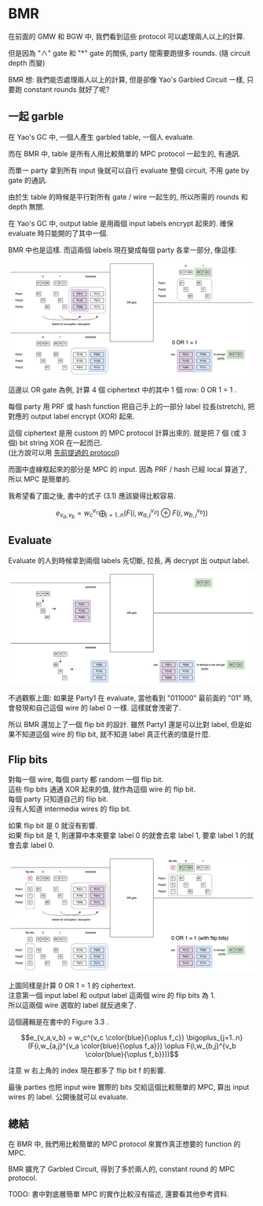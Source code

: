 # BMR

在前面的 GMW 和 BGW 中, 我們看到這些 protocol 可以處理兩人以上的計算.

但是因為 "∧" gate 和 "*" gate 的關係, party 間需要跑很多 rounds. (隨 circuit depth 而變)

BMR 想: 我們能否處理兩人以上的計算, 但是卻像 Yao's Garbled Circuit 一樣, 只要跑 constant rounds 就好了呢?

## 一起 garble

在 Yao's GC 中, 一個人產生 garbled table, 一個人 evaluate.

而在 BMR 中, table 是所有人用比較簡單的 MPC protocol 一起生的, 有通訊.

而單一 party 拿到所有 input 後就可以自行 evaluate 整個 circuit, 不用 gate by gate 的通訊.

由於生 table 的時候是平行對所有 gate / wire 一起生的, 所以所需的 rounds 和 depth 無關.

在 Yao's GC 中, output lable 是用兩個 input labels encrypt 起來的. 確保 evaluate 時只能開的了其中一個.

BMR 中也是這樣. 而這兩個 labels 現在變成每個 party 各拿一部分, 像這樣:

<img src="./images/BMR-generator.png">

這邊以 OR gate 為例, 計算 4 個 ciphertext 中的其中 1 個 row: 0 OR 1 = 1 .

每個 party 用 PRF 或 hash function 把自己手上的一部分 label 拉長(stretch), 把對應的 output label encrypt (XOR) 起來.

這個 ciphertext 是用 custom 的 MPC protocol 計算出來的. 就是把 7 個 (或 3 個) bit string XOR 在一起而已.<br>
(比方說可以用 [先前提過的 protocol](./Two-to-Three-zh-TW.md))

而圖中虛線框起來的部分是 MPC 的 input. 因為 PRF / hash 已經 local 算過了, 所以 MPC 是簡單的.

我希望看了圖之後, 書中的式子 (3.1) 應該變得比較容易.

$$e_{v_a,v_b} = w_c^{v_c} \bigoplus_{j=1..n} (F(i,w_{a,j}^{v_a}) \oplus F(i,w_{b,j}^{v_b}))$$

## Evaluate

Evaluate 的人到時候拿到兩個 labels 先切斷, 拉長, 再 decrypt 出 output label.

<img src="./images/BMR-evaluator.png">

不過觀察上圖: 如果是 Party1 在 evaluate, 當他看到 "011000" 最前面的 "01" 時, 會發現和自己這個 wire 的 label 0 一樣. 這樣就會洩密了.

所以 BMR 還加上了一個 flip bit 的設計. 雖然 Party1 還是可以比對 label, 但是如果不知道這個 wire 的 flip bit, 就不知道 label 真正代表的值是什麼.

## Flip bits

對每一個 wire, 每個 party 都 random 一個 flip bit.<br>
這些 flip bits 通通 XOR 起來的值, 就作為這個 wire 的 flip bit.<br>
每個 party 只知道自己的 flip bit.<br>
沒有人知道 intermedia wires 的 flip bit.

如果 flip bit 是 0 就沒有影響.<br>
如果 flip bit 是 1, 則運算中本來要拿 label 0 的就會去拿 label 1, 要拿 label 1 的就會去拿 label 0.

<img src="./images/BMR-generator-flip.png">

上圖同樣是計算 0 OR 1 = 1 的 ciphertext.<br>
注意第一個 input label 和 output label 這兩個 wire 的 flip bits 為 1.<br>
所以這兩個 wire 選取的 label 就反過來了.

這個邏輯是在書中的 Figure 3.3 .

$$e_{v_a,v_b} = w_c^{v_c \color{blue}{\oplus f_c}} \bigoplus_{j=1..n} (F(i,w_{a,j}^{v_a \color{blue}{\oplus f_a}}) \oplus F(i,w_{b,j}^{v_b \color{blue}{\oplus f_b}}))$$

注意 w 右上角的 index 現在都多了 flip bit f 的影響.

最後 parties 也把 input wire 實際的 bits 交給這個比較簡單的 MPC, 算出 input wires 的 label. 公開後就可以 evaluate.

## 總結

在 BMR 中, 我們用比較簡單的 MPC protocol 來實作真正想要的 function 的 MPC.

BMR 擴充了 Garbled Circuit, 得到了多於兩人的, constant round 的 MPC protocol.

TODO: 書中對底層簡單 MPC 的實作比較沒有描述, 還要看其他參考資料.



<script>
MathJax = {
  tex: {
    inlineMath: [['$', '$'], ['\\(', '\\)']]
  }
};
</script>
<script type="text/javascript" id="MathJax-script" async src="https://cdn.jsdelivr.net/npm/mathjax@3/es5/tex-mml-chtml.js">
</script>
